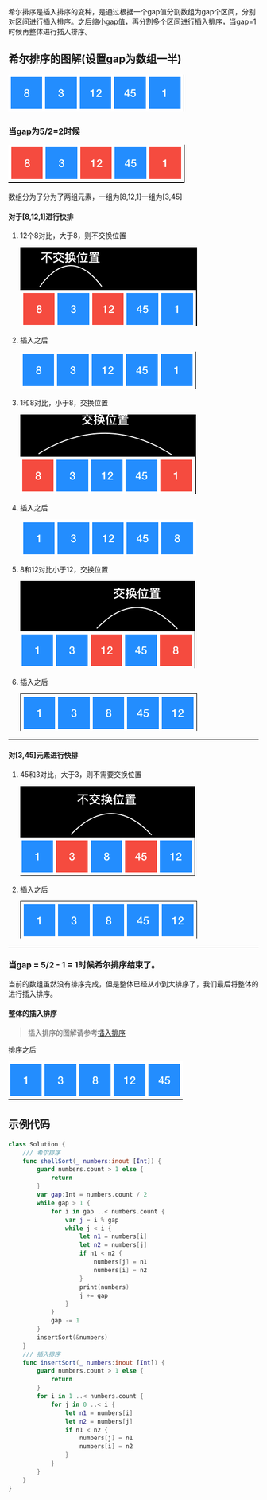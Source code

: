 希尔排序是插入排序的变种，是通过根据一个gap值分割数组为gap个区间，分别对区间进行插入排序。之后缩小gap值，再分割多个区间进行插入排序，当gap=1时候再整体进行插入排序。

## 希尔排序的图解(设置gap为数组一半)

![image-20200325151628128](https://raw.githubusercontent.com/joserccblog/uPic/upic/uPic/image-20200325151628128.png)

### 当gap为5/2=2时候

![image-20200325151818203](https://raw.githubusercontent.com/joserccblog/uPic/upic/uPic/image-20200325151818203.png)

数组分为了分为了两组元素，一组为[8,12,1]一组为[3,45]

#### 对于[8,12,1]进行快排

1. 12个8对比，大于8，则不交换位置

   ![image-20200325152121579](https://raw.githubusercontent.com/joserccblog/uPic/upic/uPic/image-20200325152121579.png)

2. 插入之后

   ![image-20200325151628128](https://raw.githubusercontent.com/joserccblog/uPic/upic/uPic/image-20200325151628128.png)

3. 1和8对比，小于8，交换位置

   ![image-20200325152309958](https://raw.githubusercontent.com/joserccblog/uPic/upic/uPic/image-20200325152309958.png)

4. 插入之后

   ![image-20200325152353556](https://raw.githubusercontent.com/joserccblog/uPic/upic/uPic/image-20200325152353556.png)

5. 8和12对比小于12，交换位置

   ![image-20200325152456441](https://raw.githubusercontent.com/joserccblog/uPic/upic/uPic/image-20200325152456441.png)

6. 插入之后

   ![image-20200325152606814](https://raw.githubusercontent.com/joserccblog/uPic/upic/uPic/image-20200325152606814.png)

---

#### 对[3,45]元素进行快排

1. 45和3对比，大于3，则不需要交换位置

   ![image-20200325152743746](https://raw.githubusercontent.com/joserccblog/uPic/upic/uPic/image-20200325152743746.png)

2. 插入之后

   ![image-20200325152606814](https://raw.githubusercontent.com/joserccblog/uPic/upic/uPic/image-20200325152606814.png)

---

### 当gap = 5/2 - 1 = 1时候希尔排序结束了。

当前的数组虽然没有排序完成，但是整体已经从小到大排序了，我们最后将整体的进行插入排序。

#### 整体的插入排序

> 插入排序的图解请参考[插入排序]([八大排序算法](八大排序算法)/插入排序.md)

排序之后

![image-20200325153239755](https://raw.githubusercontent.com/joserccblog/uPic/upic/uPic/image-20200325153239755.png)

## 示例代码

```swift
class Solution {
    /// 希尔排序
    func shellSort(_ numbers:inout [Int]) {
        guard numbers.count > 1 else {
            return
        }
        var gap:Int = numbers.count / 2
        while gap > 1 {
            for i in gap ..< numbers.count {
                var j = i % gap
                while j < i {
                    let n1 = numbers[i]
                    let n2 = numbers[j]
                    if n1 < n2 {
                        numbers[j] = n1
                        numbers[i] = n2
                    }
                    print(numbers)
                    j += gap
                }
            }
            gap -= 1
        }
        insertSort(&numbers)
    }
    /// 插入排序
    func insertSort(_ numbers:inout [Int]) {
        guard numbers.count > 1 else {
            return
        }
        for i in 1 ..< numbers.count {
            for j in 0 ..< i {
                let n1 = numbers[i]
                let n2 = numbers[j]
                if n1 < n2 {
                    numbers[j] = n1
                    numbers[i] = n2
                }
            }
        }
    }
}
```


